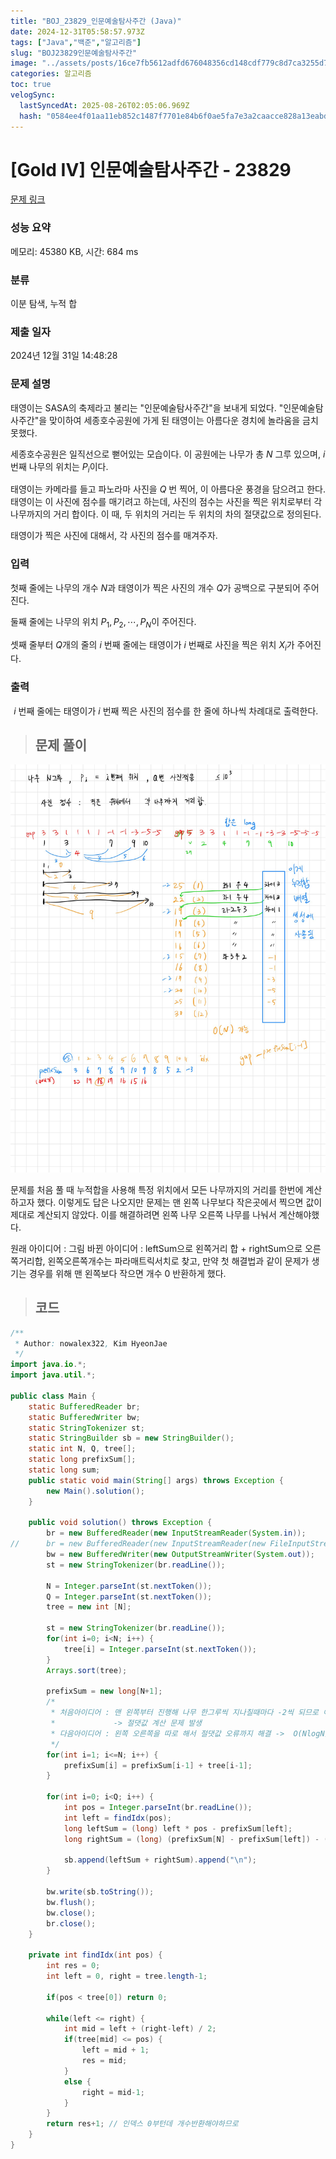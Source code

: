 ```yaml
---
title: "BOJ_23829_인문예술탐사주간 (Java)"
date: 2024-12-31T05:58:57.973Z
tags: ["Java","백준","알고리즘"]
slug: "BOJ23829인문예술탐사주간"
image: "../assets/posts/16ce7fb5612adfd676048356cd148cdf779c8d7ca3255d7556391d38715cb208.png"
categories: 알고리즘
toc: true
velogSync:
  lastSyncedAt: 2025-08-26T02:05:06.969Z
  hash: "0584ee4f01aa11eb852c1487f7701e84b6f0ae5fa7e3a2caacce828a13eabdea"
---
```


# [Gold IV] 인문예술탐사주간 - 23829 

[문제 링크](https://www.acmicpc.net/problem/23829) 

### 성능 요약

메모리: 45380 KB, 시간: 684 ms

### 분류

이분 탐색, 누적 합

### 제출 일자

2024년 12월 31일 14:48:28

### 문제 설명

태영이는 SASA의 축제라고 불리는 "인문예술탐사주간"을 보내게 되었다. "인문예술탐사주간"을 맞이하여 세종호수공원에 가게 된 태영이는 아름다운 경치에 놀라움을 금치 못했다.

세종호수공원은 일직선으로 뻗어있는 모습이다. 이 공원에는 나무가 총 $N$ 그루 있으며, $i$ 번째 나무의 위치는 $P_i$이다.

태영이는 카메라를 들고 파노라마 사진을 $Q$ 번 찍어, 이 아름다운 풍경을 담으려고 한다. 태영이는 이 사진에 점수를 매기려고 하는데, 사진의 점수는 사진을 찍은 위치로부터 각 나무까지의 거리 합이다. 이 때, 두 위치의 거리는 두 위치의 차의 절댓값으로 정의된다.

태영이가 찍은 사진에 대해서, 각 사진의 점수를 매겨주자.

### 입력 

첫째 줄에는 나무의 개수 $N$과 태영이가 찍은 사진의 개수 $Q$가 공백으로 구분되어 주어진다.

둘째 줄에는 나무의 위치 $P_1, P_2, \cdots, P_N$이 주어진다.

셋째 줄부터 $Q$개의 줄의 $i$ 번째 줄에는 태영이가 $i$ 번째로 사진을 찍은 위치 $X_i$가 주어진다.

### 출력 
 
$i$ 번째 줄에는 태영이가 $i$ 번째 찍은 사진의 점수를 한 줄에 하나씩 차례대로 출력한다.

> ## 문제 풀이

![](/assets/posts/16ce7fb5612adfd676048356cd148cdf779c8d7ca3255d7556391d38715cb208.png)

문제를 처음 풀 때 누적합을 사용해 특정 위치에서 모든 나무까지의 거리를 한번에 계산하고자 했다. 이렇게도 답은 나오지만 문제는 맨 왼쪽 나무보다 작은곳에서 찍으면 값이 제대로 계산되지 않았다. 이를 해결하려면 왼쪽 나무 오른쪽 나무를 나눠서 계산해야했다. 

원래 아이디어 : 그림
바뀐 아이디어 : leftSum으로 왼쪽거리 합 + rightSum으로 오른쪽거리합, 왼쪽오른쪽개수는 파라매트릭서치로 찾고, 만약 첫 해결법과 같이 문제가 생기는 경우를 위해 맨 왼쪽보다 작으면 개수 0 반환하게 했다.

> ## 코드

```java
/**
 * Author: nowalex322, Kim HyeonJae
 */
import java.io.*;
import java.util.*;

public class Main {
	static BufferedReader br;
	static BufferedWriter bw;
	static StringTokenizer st;
	static StringBuilder sb = new StringBuilder();
	static int N, Q, tree[];
	static long prefixSum[];
	static long sum;
	public static void main(String[] args) throws Exception {
		new Main().solution();
	}

	public void solution() throws Exception {
		br = new BufferedReader(new InputStreamReader(System.in));
//		br = new BufferedReader(new InputStreamReader(new FileInputStream("input.txt")));
		bw = new BufferedWriter(new OutputStreamWriter(System.out));
		st = new StringTokenizer(br.readLine());
		
		N = Integer.parseInt(st.nextToken());
		Q = Integer.parseInt(st.nextToken());
		tree = new int [N];
		
		st = new StringTokenizer(br.readLine());
		for(int i=0; i<N; i++) {
			tree[i] = Integer.parseInt(st.nextToken());
		}
		Arrays.sort(tree);		
		
		prefixSum = new long[N+1];
		/*
		 * 처음아이디어 : 맨 왼쪽부터 진행해 나무 한그루씩 지나칠때마다 -2씩 되므로 이를 반영하여 누적합 -> 첫 O(N) 이후 쿼리마다 O(1)
		 * 			   -> 절댓값 계산 문제 발생
		 * 다음아이디어 : 왼쪽 오른쪽을 따로 해서 절댓값 오류까지 해결 ->  O(NlogN)
		 */
		for(int i=1; i<=N; i++) {
			prefixSum[i] = prefixSum[i-1] + tree[i-1];
		}
		
		for(int i=0; i<Q; i++) {
			int pos = Integer.parseInt(br.readLine());
			int left = findIdx(pos);
			long leftSum = (long) left * pos - prefixSum[left];
			long rightSum = (long) (prefixSum[N] - prefixSum[left]) - (long) pos * (N-left);
			
			sb.append(leftSum + rightSum).append("\n");
		}
						
		bw.write(sb.toString());
		bw.flush();
		bw.close();
		br.close();
	}

	private int findIdx(int pos) {
		int res = 0;
		int left = 0, right = tree.length-1;

        if(pos < tree[0]) return 0;

		while(left <= right) {
			int mid = left + (right-left) / 2;
			if(tree[mid] <= pos) {
				left = mid + 1;
				res = mid;
			}
			else {
				right = mid-1;
			}
		}
		return res+1; // 인덱스 0부턴데 개수반환해야하므로
	}
}
```